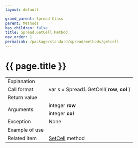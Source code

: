 ```yaml
---
layout: default

grand_parent: Spread Class
parent: Methods
has_children: false
title: Spread.GetCell Method
nav_order: 1
permalink: /package/standard/spread/methods/getcell
---
```

# {{ page.title }}

<table>
  <tr>
    <td>Explanation</td>
    <td colspan="2"></td>
  </tr>
  <tr>
    <td>Call format</td>
    <td colspan="2">var s = Spread1.GetCell( <b>row</b>, <b>col</b> )</td>
  </tr>
  <tr>
    <td>Return value</td>
    <td colspan="2"></td>
  </tr>  
  <tr>
    <td rowspan="2">Arguments</td>
    <td>integer <b>row</b></td>
    <td></td>
  </tr>
  <tr>
    <td>integer <b>col</b></td>
    <td></td>
  </tr>
  <tr>
    <td>Exception</td>
    <td colspan="2">None</td>
  </tr>
  <tr>
    <td>Example of use</td>
    <td colspan="2"><code><pre></pre></code></td>
  </tr>
  <tr>
    <td>Related item</td>
    <td colspan="2"><a href="/package/standard/spread/methods/setcell">SetCell</a> method</td>
  </tr>
</table>



